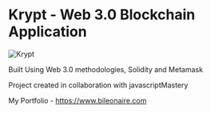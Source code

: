 # Krypt - Web 3.0 Blockchain Application
![Krypt](https://i.ibb.co/DVF4tNW/image.png)

Built Using Web 3.0 methodologies, Solidity and Metamask

Project created in collaboration with javascriptMastery

My Portfolio - https://www.bileonaire.com
